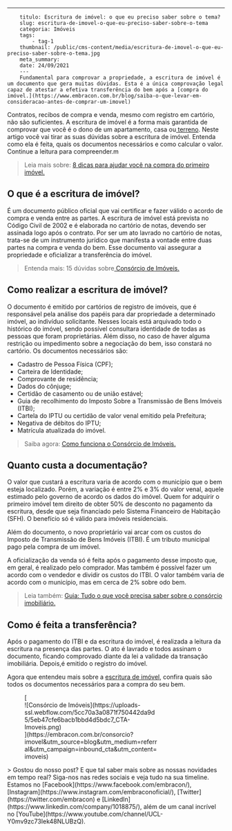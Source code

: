 ---
        titulo: Escritura de imóvel: o que eu preciso saber sobre o tema?
        slug: escritura-de-imovel-o-que-eu-preciso-saber-sobre-o-tema
        categoria: Imóveis
        tags:
            - tag-1
        thumbnail: /public/cms-content/media/escritura-de-imovel-o-que-eu-preciso-saber-sobre-o-tema.jpg
        meta_summary: 
        date: 24/09/2021
        ---
        Fundamental para comprovar a propriedade, a escritura de imóvel é um documento que gera muitas dúvidas. Esta é a única comprovação legal capaz de atestar a efetiva transferência do bem após a [compra do imóvel.](https://www.embracon.com.br/blog/saiba-o-que-levar-em-consideracao-antes-de-comprar-um-imovel)

Contratos, recibos de compra e venda, mesmo com registro em cartório, não são suficientes. A escritura de imóvel é a forma mais garantida de comprovar que você é o dono de um apartamento, casa ou[ terreno](https://www.embracon.com.br/blog/vale-a-pena-comprar-um-terreno-para-investir). Neste artigo você vai tirar as suas dúvidas sobre a escritura de imóvel. Entenda como ela é feita, quais os documentos necessários e como calcular o valor. Continue a leitura para compreender.m

> Leia mais sobre: [8 dicas para ajudar você na compra do primeiro imóvel.](https://www.embracon.com.br/blog/8-dicas-compra-primeiro-imovel)

O que é a escritura de imóvel?
------------------------------

É um documento público oficial que vai certificar e fazer válido o acordo de compra e venda entre as partes. A escritura de imóvel está prevista no Código Civil de 2002 e é elaborada no cartório de notas, devendo ser assinada logo após o contrato. Por ser um ato lavrado no cartório de notas, trata-se de um instrumento jurídico que manifesta a vontade entre duas partes na compra e venda do bem. Esse documento vai assegurar a propriedade e oficializar a transferência do imóvel.

> Entenda mais: 15 dúvidas sobre[ Consórcio de Imóveis.](https://www.embracon.com.br/blog/15-duvidas-sobre-consorcio-de-imoveis)

Como realizar a escritura de imóvel?
------------------------------------

O documento é emitido por cartórios de registro de imóveis, que é responsável pela análise dos papéis para dar propriedade a determinado imóvel, ao indivíduo solicitante. Nesses locais está arquivado todo o histórico do imóvel, sendo possível consultara identidade de todas as pessoas que foram proprietárias. Além disso, no caso de haver alguma restrição ou impedimento sobre a negociação do bem, isso constará no cartório. Os documentos necessários são:

- Cadastro de Pessoa Física (CPF);
- Carteira de Identidade;
- Comprovante de residência;
- Dados do cônjuge;
- Certidão de casamento ou de união estável;
- Guia de recolhimento do Imposto Sobre a Transmissão de Bens Imóveis (ITBI);
- Cartela do IPTU ou certidão de valor venal emitido pela Prefeitura;
- Negativa de débitos do IPTU;
- Matrícula atualizada do imóvel.

> Saiba agora: [Como funciona o Consórcio de Imóveis.](https://www.embracon.com.br/blog/como-funciona-consorcio-de-imoveis)

Quanto custa a documentação?
----------------------------

O valor que custará a escritura varia de acordo com o município que o bem esteja localizado. Porém, a variação é entre 2% e 3% do valor venal, aquele estimado pelo governo de acordo os dados do imóvel. Quem for adquirir o primeiro imóvel tem direito de obter 50% de desconto no pagamento da escritura, desde que seja financiado pelo Sistema Financeiro de Habitação (SFH). O benefício só é válido para imóveis residenciais.

Além do documento, o novo proprietário vai arcar com os custos do Imposto de Transmissão de Bens Imóveis (ITBI). É um tributo municipal pago pela compra de um imóvel.

A oficialização da venda só é feita após o pagamento desse imposto que, em geral, é realizado pelo comprador. Mas também é possível fazer um acordo com o vendedor e dividir os custos do ITBI. O valor também varia de acordo com o município, mas em cerca de 2% sobre odo bem.

> Leia também: [Guia: Tudo o que você precisa saber sobre o consórcio imobiliário.](https://www.embracon.com.br/blog/guia-completo-consorcio-imobiliario)

Como é feita a transferência?
-----------------------------

Após o pagamento do ITBI e da escritura do imóvel, é realizada a leitura da escritura na presença das partes. O ato é lavrado e todos assinam o documento, ficando comprovado diante da lei a validade da transação imobiliária. Depois,é emitido o registro do imóvel.

Agora que entendeu mais sobre a [escritura de imóvel](https://www.embracon.com.br/blog/qual-e-a-documentacao-necessaria-para-a-compra-de-um-imovel), confira quais são todos os documentos necessários para a compra do seu bem.

<figure class="w-richtext-figure-type-image w-richtext-align-center" style="max-width:310px">[<div>![Consórcio de Imóveis](https://uploads-ssl.webflow.com/5cc70a3a0871f750442da9d5/5eb47cfe6bacb1bbd4d5bdc7_CTA-Imoveis.png)</div>](https://embracon.com.br/consorcio?imovel&utm_source=blog&utm_medium=referral&utm_campaign=inbound_cta&utm_content=imoveis)</figure>> Gostou do nosso post? E que tal saber mais sobre as nossas novidades em tempo real? Siga-nos nas redes sociais e veja tudo na sua timeline. Estamos no [Facebook](https://www.facebook.com/embracon/), [Instagram](https://www.instagram.com/embraconoficial/), [Twitter](https://twitter.com/embracon) e [LinkedIn](https://www.linkedin.com/company/1018875/), além de um canal incrível no [YouTube](https://www.youtube.com/channel/UCL-Y0mv9zc73Iek48NLUBzQ).
        